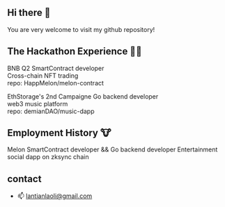 ## Hi there 👋
You are very welcome to visit my github repository!

## The Hackathon Experience 🧑‍💻
BNB Q2  SmartContract developer  
Cross-chain NFT trading  
repo: HappMelon/melon-contract  

EthStorage's 2nd Campaigne  Go backend developer  
web3 music platform  
repo: demianDAO/music-dapp  

## Employment History 🐮
Melon SmartContract developer && Go backend developer
Entertainment social dapp on zksync chain 

## contact
- 📫 lantianlaoli@gmail.com


